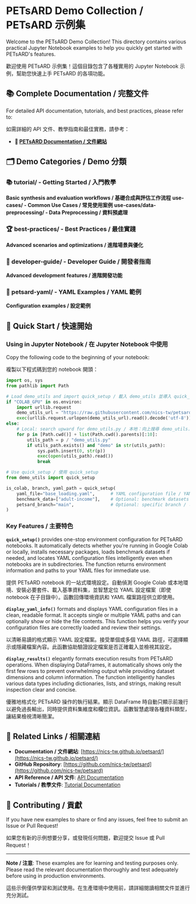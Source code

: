 # PETsARD Demo Collection / PETsARD 示例集

Welcome to the PETsARD Demo Collection! This directory contains various practical Jupyter Notebook examples to help you quickly get started with PETsARD's features.

歡迎使用 PETsARD 示例集！這個目錄包含了各種實用的 Jupyter Notebook 示例，幫助您快速上手 PETsARD 的各項功能。

## 📚 Complete Documentation / 完整文件

For detailed API documentation, tutorials, and best practices, please refer to:

如需詳細的 API 文件、教學指南和最佳實務，請參考：

- **📖 [PETsARD Documentation / 文件網站](https://nics-tw.github.io/petsard/)**

## 🗂️ Demo Categories / Demo 分類

### 📚 tutorial/ - Getting Started / 入門教學

**Basic synthesis and evaluation workflows / 基礎合成與評估工作流程**
**use-cases/ - Common Use Cases / 常見使用案例**
**use-cases/data-preprocessing/ - Data Preprocessing / 資料預處理**

### 🏆 best-practices/ - Best Practices / 最佳實踐

**Advanced scenarios and optimizations / 進階場景與優化**

### 🔧 developer-guide/ - Developer Guide / 開發者指南

**Advanced development features / 進階開發功能**

### 📝 petsard-yaml/ - YAML Examples / YAML 範例

**Configuration examples / 設定範例**

## 🚀 Quick Start / 快速開始

### Using in Jupyter Notebook / 在 Jupyter Notebook 中使用

Copy the following code to the beginning of your notebook:

複製以下程式碼到您的 notebook 開頭：

```python
import os, sys
from pathlib import Path

# Load demo_utils and import quick_setup / 載入 demo_utils 並導入 quick_setup
if "COLAB_GPU" in os.environ:
    import urllib.request
    demo_utils_url = "https://raw.githubusercontent.com/nics-tw/petsard/main/demo/demo_utils.py"
    exec(urllib.request.urlopen(demo_utils_url).read().decode('utf-8'))
else:
    # Local: search upward for demo_utils.py / 本地：向上搜尋 demo_utils.py
    for p in [Path.cwd()] + list(Path.cwd().parents)[:10]:
        utils_path = p / "demo_utils.py"
        if utils_path.exists() and "demo" in str(utils_path):
            sys.path.insert(0, str(p))
            exec(open(utils_path).read())
            break

# Use quick_setup / 使用 quick_setup
from demo_utils import quick_setup

is_colab, branch, yaml_path = quick_setup(
    yaml_file="base_loading.yaml",      # YAML configuration file / YAML 設定檔
    benchmark_data=["adult-income"],    # Optional: benchmark datasets / 可選：基準資料集
    petsard_branch="main",              # Optional: specific branch / 可選：指定分支
)
```

### Key Features / 主要特色

**`quick_setup()`** provides one-stop environment configuration for PETsARD notebooks. It automatically detects whether you're running in Google Colab or locally, installs necessary packages, loads benchmark datasets if needed, and locates YAML configuration files intelligently even when notebooks are in subdirectories. The function returns environment information and paths to your YAML files for immediate use.

提供 PETsARD notebook 的一站式環境設定。自動偵測 Google Colab 或本地環境、安裝必要套件、載入基準資料集，並智慧定位 YAML 設定檔案（即使 notebook 在子目錄中）。函數回傳環境資訊和 YAML 檔案路徑供立即使用。

**`display_yaml_info()`** formats and displays YAML configuration files in a clean, readable format. It accepts single or multiple YAML paths and can optionally show or hide the file contents. This function helps you verify your configuration files are correctly loaded and review their settings.

以清晰易讀的格式顯示 YAML 設定檔案。接受單個或多個 YAML 路徑，可選擇顯示或隱藏檔案內容。此函數協助驗證設定檔案是否正確載入並檢視其設定。

**`display_results()`** elegantly formats execution results from PETsARD operations. When displaying DataFrames, it automatically shows only the first few rows to prevent overwhelming output while providing dataset dimensions and column information. The function intelligently handles various data types including dictionaries, lists, and strings, making result inspection clear and concise.

優雅地格式化 PETsARD 操作的執行結果。顯示 DataFrame 時自動只顯示前幾行以避免過長輸出，同時提供資料集維度和欄位資訊。函數智慧處理各種資料類型，讓結果檢視清晰簡潔。

## 🔗 Related Links / 相關連結

- **Documentation / 文件網站**: [https://nics-tw.github.io/petsard/](https://nics-tw.github.io/petsard/)
- **GitHub Repository**: [https://github.com/nics-tw/petsard](https://github.com/nics-tw/petsard)
- **API Reference / API 文件**: [API Documentation](https://nics-tw.github.io/petsard/docs/api/)
- **Tutorials / 教學文件**: [Tutorial Documentation](https://nics-tw.github.io/petsard/docs/tutorial/)

## 📝 Contributing / 貢獻

If you have new examples to share or find any issues, feel free to submit an Issue or Pull Request!

如果您有新的示例想要分享，或發現任何問題，歡迎提交 Issue 或 Pull Request！

---

**Note / 注意**: These examples are for learning and testing purposes only. Please read the relevant documentation thoroughly and test adequately before using in production environments.

這些示例僅供學習和測試使用。在生產環境中使用前，請詳細閱讀相關文件並進行充分測試。
